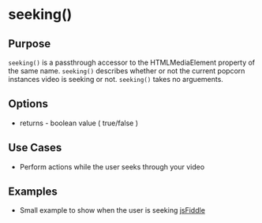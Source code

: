 # seeking() #

## Purpose ##

`seeking()` is a passthrough accessor to the HTMLMediaElement property of the same name. `seeking()` describes whether or not the current popcorn instances video is seeking or not.  `seeking()` takes no arguements.

## Options ##

* returns - boolean value ( true/false )

## Use Cases ##

* Perform actions while the user seeks through your video

## Examples ##

* Small example to show when the user is seeking [jsFiddle](http://jsfiddle.net/popcornjs/gquDv/)
